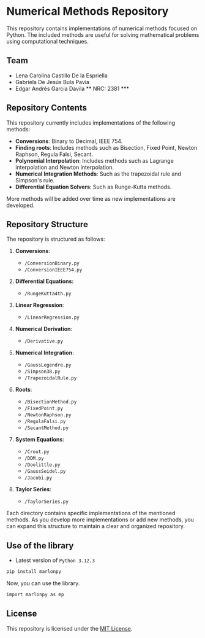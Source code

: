 # Numerical Methods Repository

This repository contains implementations of numerical methods focused on Python. The included methods are useful for solving mathematical problems using computational techniques.

## Team
- Lena Carolina Castillo De la Espriella
- Gabriela De Jesús Bula Pavia
- Edgar Andrés Garcia Davila
** NRC: 2381 ***

## Repository Contents

This repository currently includes implementations of the following methods:
- **Conversions**: Binary to Decimal, IEEE 754.
- **Finding roots**: Includes methods such as Bisection, Fixed Point, Newton Raphson, Regula Falsi, Secant.
- **Polynomial Interpolation**: Includes methods such as Lagrange interpolation and Newton interpolation.
- **Numerical Integration Methods**: Such as the trapezoidal rule and Simpson's rule.
- **Differential Equation Solvers**: Such as Runge-Kutta methods.

More methods will be added over time as new implementations are developed.


## Repository Structure

The repository is structured as follows:

1. **Conversions**:
   - `/ConversionBinary.py`
   - `/ConversionIEEE754.py`
2. **Differential Equations:**
    - `/RungeKutta4th.py`
4. **Linear Regression**:
    - `/LinearRegression.py`
5. **Numerical Derivation**:
    - `/Derivative.py`
6. **Numerical Integration**:
    - `/GaussLegendre.py`
    - `/Simpson38.py`
    - `/TrapezoidalRule.py` 
4. **Roots**:
   - `/BisectionMethod.py`
   - `/FixedPoint.py`
   - `/NewtonRaphson.py`
   - `/RegulaFalsi.py`
   - `/SecantMethod.py`
5. **System Equations**:
   - `/Crout.py`
   - `/DDM.py`
   - `/Doolittle.py`
   - `/GaussSeidel.py`
   - `/Jacobi.py`

6. **Taylor Series**:
   - `/TaylorSeries.py`

Each directory contains specific implementations of the mentioned methods. As you develop more implementations or add new methods, you can expand this structure to maintain a clear and organized repository.


## Use of the library

 - Latest version of `Python 3.12.3`
```bash
pip install marlonpy
```
Now, you can use the library.
```bash
import marlonpy as mp
```

## License

This repository is licensed under the [MIT License](LICENSE).


